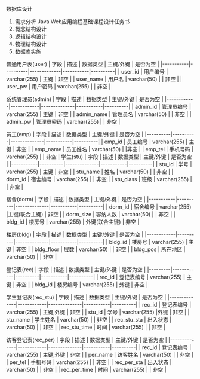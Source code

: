 数据库设计
1.  需求分析
Java Web应用编程基础课程设计任务书
2. 概念结构设计
3. 逻辑结构设计
4. 物理结构设计
5. 数据库实施


普通用户表(user)
| 字段      | 描述     | 数据类型    | 主键/外键 | 是否为空 |
|-----------|----------|-------------|-----------|----------|
| user_id   | 用户编号 | varchar(255) | 主键      | 非空     |
| user_name | 用户名   | varchar(50) |           | 非空     |
| user_pw   | 用户密码 |     varchar(255)        |           | 非空     |


系统管理员(admin) 
| 字段       | 描述       | 数据类型     | 主键/外键 | 是否为空 |
|------------|------------|--------------|-----------|----------|
| admin_id   | 管理员编号 | varchar(255) | 主键      | 非空     |
| admin_name | 管理员名   | varchar(50)  |           | 非空     |
| admin_pw   | 管理员密码 | varchar(255) |           |        非空  |



员工(emp)
| 字段     | 描述     | 数据类型     | 主键/外键 | 是否为空 |
|----------|----------|--------------|-----------|----------|
| emp_id   | 员工编号 | varchar(255) | 主键      | 非空     |
| emp_name | 员工姓名 | varchar(50)  |           |非空          |
| emp_tel  | 手机号码 | varchar(255) |           |  非空        | 
学生(stu) 
| 字段      | 描述     | 数据类型     | 主键/外键 | 是否为空 |
|-----------|----------|--------------|-----------|----------|
| stu_id    | 学号     | varchar(255) | 主键      | 非空     |
| stu_name  | 姓名     | varchar(50)  |           | 非空     |
| dorm_id   | 宿舍编号 | varchar(255) |           |          非空         |
| stu_class | 班级     | varchar(255) |           |     非空              |

宿舍(dorm)
| 字段      | 描述     | 数据类型     | 主键/外键 | 是否为空 |
|-----------|----------|--------------|-----------|----------|
| dorm_id   | 宿舍编号 | varchar(255) |主键(联合主键)           |   非空       |
| dorm_size | 容纳人数 | varchar(50)  |           |       非空   |
| bldg_id   | 楼房号   | varchar(255) |   外键(联合主键)       |   非空       |

楼房(bldg)
| 字段       | 描述     | 数据类型     | 主键/外键 | 是否为空 |
|------------|----------|--------------|-----------|----------|
| bldg_id    | 楼房号   | varchar(255) |  主键         | 非空     |
| bldg_floor | 层数     | varchar(50)  |       | 非空         |
| bldg_pos   | 所在地区 | varchar(50)  |       |   非空       |

登记表(rec) 
| 字段    | 描述       | 数据类型 | 主键/外键 | 是否为空 |
|---------|------------|----------|-----------|----------|
| rec_id  | 登记表编号 |  varchar(255)        |    主键       |   非空       |
| bldg_id | 楼房编号   |   varchar(255)       |    外键       | 非空         |


学生登记表(rec_stu)
| 字段         | 描述       | 数据类型     | 主键/外键 | 是否为空 |
|--------------|------------|--------------|-----------|----------|
| rec_id       | 登记表编号 | varchar(255) | 主键,外键 | 非空     |
| stu_id       | 学号       | varchar(255) |外键           | 非空     |
| stu_name     | 学生姓名   | varchar(50)  |           | 非空     |
| rec_stu_sta  | 出入状态   | varchar(50)  |           | 非空     |
| rec_stu_time | 时间       |   varchar(255)           |           | 非空     |

访客登记表(rec_per)
| 字段         | 描述       | 数据类型     | 主键/外键 | 是否为空 |
|--------------|------------|--------------|-----------|----------|
| rec_id       | 登记表编号 | varchar(255) | 主键,外键 | 非空     |
| per_name     | 访客姓名   | varchar(50)  |           | 非空     |
| per_tel      | 手机号码   | varchar(255) |           | 非空     |
| rec_per_sta  | 出入状态   | varchar(50)  |           | 非空     |
| rec_per_time | 时间       | varchar(255) |           | 非空     |
